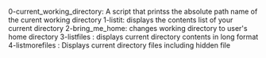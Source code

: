 0-current_working_directory: A script that printss the absolute path name of the curent working directory
1-listit: displays the contents list of your current directory
2-bring_me_home: changes working directory to user's home directory
3-listfiles : displays current directory contents in long format
4-listmorefiles : Displays current directory files including hidden file
